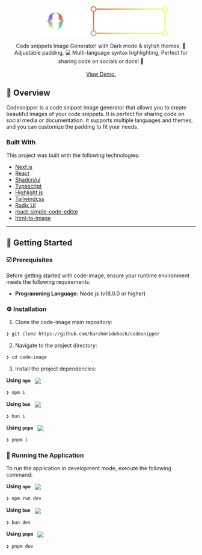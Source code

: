 <div align="center">
<a href="https://github.com/harshmriduhash/codesnipper">
<img src="public/logo.svg" alt="Logo" width="" height="80">
</a>
<p align="center">
Code snippets Image Generator! with Dark mode & stylish themes, 🔧 Adjustable padding, 💻 Multi-language syntax highlighting, Perfect for sharing code on socials or docs! 🚀
<br/>
<br/>
<a href="https://code-image-iidj288nx-harshs-projects-76ae4797.vercel.app/">View Demo.</a>
</p>
</div>

## 📍 Overview

Codesnipper is a code snippet image generator that allows you to create beautiful images of your code snippets. It is perfect for sharing code on social media or documentation. It supports multiple languages and themes, and you can customize the padding to fit your needs.

### Built With

This project was built with the following technologies:

- [Next.js](https://nextjs.org/)
- [React](https://react.dev/)
- [Shadcn/ui](https://ui.shadcn.com/)
- [Typescript](https://www.typescriptlang.org/)
- [Highlight.js](https://highlightjs.org/)
- [Tailwindcss](https://tailwindcss.com/)
- [Radix UI](https://www.radix-ui.com/)
- [react-simple-code-editor](https://www.npmjs.com/package/react-simple-code-editor)
- [html-to-image](https://www.npmjs.com/package/html-to-image)

---

## 🚀 Getting Started

### ☑️ Prerequisites

Before getting started with code-image, ensure your runtime environment meets the following requirements:

- **Programming Language:** Node.js (v18.0.0 or higher)

### ⚙️ Installation

1. Clone the code-image main repository:

```sh
❯ git clone https://github.com/harshmriduhash/codesnipper
```

2. Navigate to the project directory:

```sh
❯ cd code-image
```

3. Install the project dependencies:

**Using `npm`** &nbsp; [<img align="center" src="https://img.shields.io/badge/npm-CB3837.svg?style={badge_style}&logo=npm&logoColor=white" />](https://www.npmjs.com/)

```sh
❯ npm i
```

**Using `bun`** &nbsp; [<img align="center" src="https://img.shields.io/badge/bun-2CA5E0.svg?style={badge_style}&logo=bun&logoColor=white" />](https://bun.sh/)

```sh
❯ bun i
```

**Using `pnpm`** &nbsp; [<img align="center" src="https://img.shields.io/badge/pnpm-2CA5E0.svg?style={badge_style}&logo=pnpm&logoColor=white" />](https://pnpm.io/)

```sh
❯ pnpm i
```

### 🚀 Running the Application

To run the application in development mode, execute the following command:

**Using `npm`** &nbsp; [<img align="center" src="https://img.shields.io/badge/npm-CB3837.svg?style={badge_style}&logo=npm&logoColor=white" />](https://www.npmjs.com/)

```sh
❯ npm run dev
```

**Using `bun`** &nbsp; [<img align="center" src="https://img.shields.io/badge/bun-2CA5E0.svg?style={badge_style}&logo=bun&logoColor=white" />](https://bun.sh/)

```sh
❯ bun dev
```

**Using `pnpm`** &nbsp; [<img align="center" src="https://img.shields.io/badge/pnpm-2CA5E0.svg?style={badge_style}&logo=pnpm&logoColor=white" />](https://pnpm.io/)

```sh
❯ pnpm dev
```